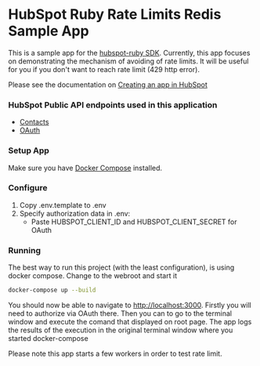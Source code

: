 # HubSpot Ruby Rate Limits Redis Sample App

This is a sample app for the [hubspot-ruby SDK](../../../../). Currently, this app focuses on demonstrating the mechanism of avoiding of rate limits. It will be useful for you if you don't want to reach rate limit (429 http error).

Please see the documentation on [Creating an app in HubSpot](https://developers.hubspot.com/docs-beta/creating-an-app)

### HubSpot Public API endpoints used in this application

  - [Contacts](https://developers.hubspot.com/docs-beta/crm/contacts)
  - [OAuth](https://developers.hubspot.com/docs-beta/working-with-oauth)

### Setup App

Make sure you have [Docker Compose](https://docs.docker.com/compose/) installed.

### Configure

1. Copy .env.template to .env
2. Specify authorization data in .env:
    - Paste HUBSPOT_CLIENT_ID and HUBSPOT_CLIENT_SECRET for OAuth

### Running

The best way to run this project (with the least configuration), is using docker compose.  Change to the webroot and start it

```bash
docker-compose up --build
```
You should now be able to navigate to [http://localhost:3000](http://localhost:3000).
Firstly you will need to authorize via OAuth there.
Then you can to go to the terminal window and execute the comand that displayed on root page.
The app logs the results of the execution in the original terminal window where you started docker-compose

Please note this app starts a few workers in order to test rate limit.

